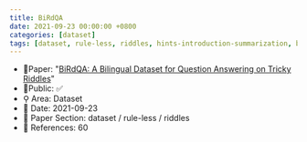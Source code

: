 ```yaml
---
title: BiRdQA
date: 2021-09-23 00:00:00 +0800
categories: [dataset]
tags: [dataset, rule-less, riddles, hints-introduction-summarization, bilingual]
---
```


- 📙Paper: "[BiRdQA: A Bilingual Dataset for Question Answering on Tricky Riddles](https://www.semanticscholar.org/paper/BiRdQA%3A-A-Bilingual-Dataset-for-Question-Answering-Zhang-Wan/4f7c4a9d73f6d18f4bbb4424c7f8a16df45df474)"
- 🔑Public: ✅
- ⚲ Area: Dataset
- 📅 Date: 2021-09-23
- 🔎 Paper Section: dataset / rule-less / riddles
- 📝 References: 60
